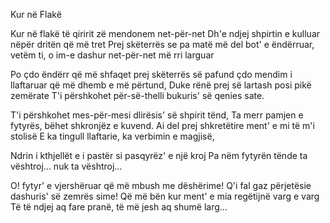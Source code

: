 Kur në Flakë

Kur në flakë të qiririt zë mendonem net-për-net
Dh'e ndjej shpirtin e kulluar nëpër dritën që më tret
Prej skëterrës se pa matë më del bot' e ëndërruar,
vetëm ti, o im-e dashur net-për-net më rri larguar

Po çdo ëndërr që më shfaqet prej skëterrës së pafund
çdo mendim i llaftaruar që më dhemb e më përtund,
Duke rënë prej së lartash posi pikë zemërate
T'i përshkohet për-së-thelli bukuris' së qenies sate.

T'i përshkohet mes-për-mesi dlirësis' së shpirit tënd,
Ta merr pamjen e fytyrës, bëhet shkronjëz e kuvend.
Ai del prej shkretëtire ment' e mi të m'i stolisë
E ka tingull llaftarie, ka verbimin e magjisë,

Ndrin i kthjellët e i pastër si pasqyrëz' e një kroj
Pa nëm fytyrën tënde ta vështroj... nuk ta vështroj...

O! fytyr' e vjershëruar që më mbush me dëshërime!
Q'i fal gaz përjetësie dashuris' së zemrës sime!
Që më bën kur ment' e mia regëtijnë varg e varg
Të të ndjej aq fare pranë, të më jesh aq shumë larg...